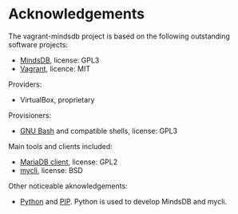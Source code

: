 # Acknowledgements

The vagrant-mindsdb project is based on the following outstanding software projects:

* [MindsDB](https://mindsdb.com/), license: GPL3
* [Vagrant](https://www.vagrantup.com/), licence: MIT


Providers:

* VirtualBox, proprietary


Provisioners:

* [GNU Bash](https://www.gnu.org/software/bash/) and compatible shells, license: GPL3


Main tools and clients included:

* [MariaDB client](https://mariadb.org/), license: GPL2
* [mycli](https://www.mycli.net/), license: BSD


Other noticeable aknowledgements:

* [Python](https://www.python.org/) and [PIP](https://pypi.org/project/pip/).
Python is used to develop MindsDB and mycli.
